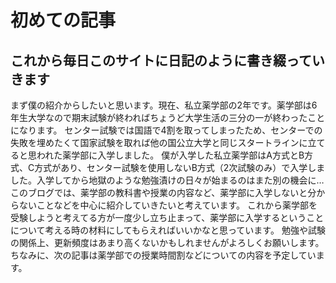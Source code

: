 # 初めての記事
## これから毎日このサイトに日記のように書き綴っていきます
まず僕の紹介からしたいと思います。現在、私立薬学部の2年です。薬学部は6年生大学なので期末試験が終わればちょうど大学生活の三分の一が終わったことになります。
センター試験では国語で4割を取ってしまったため、センターでの失敗を埋めたくて国家試験を取れば他の国公立大学と同じスタートラインに立てると思われた薬学部に入学しました。
僕が入学した私立薬学部はA方式とB方式、C方式があり、センター試験を使用しないB方式（2次試験のみ）で入学しました。入学してから地獄のような勉強漬けの日々が始まるのはまた別の機会に…
このブログでは、薬学部の教科書や授業の内容など、薬学部に入学しないと分からないことなどを中心に紹介していきたいと考えています。
これから薬学部を受験しようと考えてる方が一度少し立ち止まって、薬学部に入学するということについて考える時の材料にしてもらえればいいかなと思っています。
勉強や試験の関係上、更新頻度はあまり高くないかもしれませんがよろしくお願いします。
ちなみに、次の記事は薬学部での授業時間割などについての内容を予定しています。
